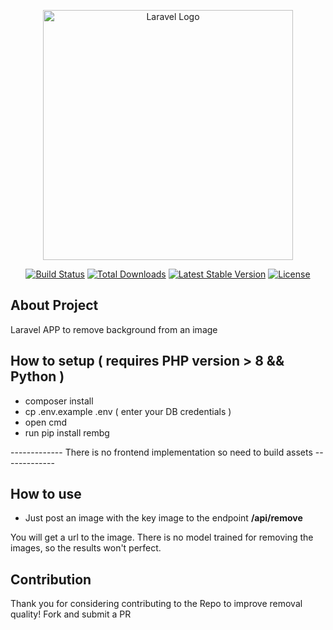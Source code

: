 <p align="center"><a href="https://laravel.com" target="_blank"><img src="https://raw.githubusercontent.com/laravel/art/master/logo-lockup/5%20SVG/2%20CMYK/1%20Full%20Color/laravel-logolockup-cmyk-red.svg" width="400" alt="Laravel Logo"></a></p>

<p align="center">
<a href="https://travis-ci.org/laravel/framework"><img src="https://travis-ci.org/laravel/framework.svg" alt="Build Status"></a>
<a href="https://packagist.org/packages/laravel/framework"><img src="https://img.shields.io/packagist/dt/laravel/framework" alt="Total Downloads"></a>
<a href="https://packagist.org/packages/laravel/framework"><img src="https://img.shields.io/packagist/v/laravel/framework" alt="Latest Stable Version"></a>
<a href="https://packagist.org/packages/laravel/framework"><img src="https://img.shields.io/packagist/l/laravel/framework" alt="License"></a>
</p>

## About Project

Laravel APP to remove background from an image

## How to setup ( requires PHP version > 8 && Python )

- composer install
- cp .env.example .env ( enter your DB credentials )
- open cmd
- run pip install rembg

------------- There is no frontend implementation so need to build assets -------------

## How to use

- Just post an image with the key image to the endpoint <strong>/api/remove</strong>

You will get a url to the image. There is no model trained for removing the images, so the results won't perfect.

## Contribution

Thank you for considering contributing to the Repo to improve removal quality! Fork and submit a PR
